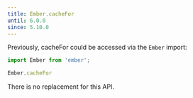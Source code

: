 ```yaml
---
title: Ember.cacheFor
until: 6.0.0
since: 5.10.0
---
```



Previously, cacheFor could be accessed via the `Ember` import:
```js
import Ember from 'ember';

Ember.cacheFor
```

There is no replacement for this API.
